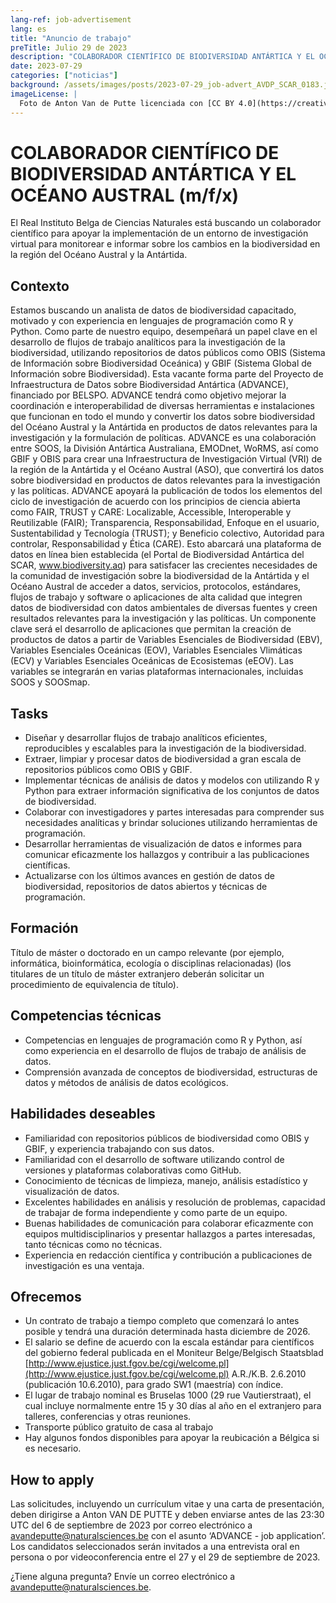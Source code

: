 ```yaml
---
lang-ref: job-advertisement
lang: es
title: "Anuncio de trabajo"
preTitle: Julio 29 de 2023
description: "COLABORADOR CIENTÍFICO DE BIODIVERSIDAD ANTÁRTICA Y EL OCÉANO AUSTRAL (m/f/x)"
date: 2023-07-29
categories: ["noticias"]
background: /assets/images/posts/2023-07-29_job-advert_AVDP_SCAR_0183.jpg
imageLicense: |
  Foto de Anton Van de Putte licenciada con [CC BY 4.0](https://creativecommons.org/licenses/by/4.0/)
---
```


# COLABORADOR CIENTÍFICO DE BIODIVERSIDAD ANTÁRTICA Y EL OCÉANO AUSTRAL (m/f/x)

El Real Instituto Belga de Ciencias Naturales está buscando un colaborador científico para apoyar la implementación de un entorno de investigación virtual para monitorear e informar sobre los cambios en la biodiversidad en la región del Océano Austral y la Antártida.

## Contexto

Estamos buscando un analista de datos de biodiversidad capacitado, motivado y con experiencia en lenguajes de programación como R y Python. Como parte de nuestro equipo, desempeñará un papel clave en el desarrollo de flujos de trabajo analíticos para la investigación de la biodiversidad, utilizando repositorios de datos públicos como OBIS (Sistema de Información sobre Biodiversidad Oceánica) y GBIF (Sistema Global de Información sobre Biodiversidad).
Esta vacante forma parte del Proyecto de Infraestructura de Datos sobre Biodiversidad Antártica (ADVANCE), financiado por BELSPO. ADVANCE tendrá como objetivo mejorar la coordinación e interoperabilidad de diversas herramientas e instalaciones que funcionan en todo el mundo y convertir los datos sobre biodiversidad del Océano Austral y la Antártida en productos de datos relevantes para la investigación y la formulación de políticas.
ADVANCE es una colaboración entre SOOS, la División Antártica Australiana, EMODnet, WoRMS, así como GBIF y OBIS para crear una Infraestructura de Investigación Virtual (VRI) de la región de la Antártida y el Océano Austral (ASO), que convertirá los datos sobre biodiversidad en productos de datos relevantes para la investigación y las políticas.
ADVANCE apoyará la publicación de todos los elementos del ciclo de investigación de acuerdo con los principios de ciencia abierta como FAIR, TRUST y CARE: Localizable, Accessible, Interoperable y Reutilizable (FAIR); Transparencia, Responsabilidad, Enfoque en el usuario, Sustentabilidad y Tecnología (TRUST); y Beneficio colectivo, Autoridad para controlar, Responsabilidad y Ética (CARE).
Esto abarcará una plataforma de datos en línea bien establecida (el Portal de Biodiversidad Antártica del SCAR, www.biodiversity.aq) para satisfacer las crecientes necesidades de la comunidad de investigación sobre la biodiversidad de la Antártida y el Océano Austral de acceder a datos, servicios, protocolos, estándares, flujos de trabajo y software o aplicaciones de alta calidad que integren datos de biodiversidad con datos ambientales de diversas fuentes y creen resultados relevantes para la investigación y las políticas.
Un componente clave será el desarrollo de aplicaciones que permitan la creación de productos de datos a partir de Variables Esenciales de Biodiversidad (EBV), Variables Esenciales Oceánicas (EOV), Variables Esenciales Vlimáticas (ECV) y Variables Esenciales Oceánicas de Ecosistemas (eEOV). Las variables se integrarán en varias plataformas internacionales, incluidas SOOS y SOOSmap.


## Tasks

* Diseñar y desarrollar flujos de trabajo analíticos eficientes, reproducibles y escalables para la investigación de la biodiversidad.
* Extraer, limpiar y procesar datos de biodiversidad a gran escala de repositorios públicos como OBIS y GBIF.
* Implementar técnicas de análisis de datos y modelos con utilizando R y Python para extraer información significativa de los conjuntos de datos de biodiversidad.
* Colaborar con investigadores y partes interesadas para comprender sus necesidades analíticas y brindar soluciones utilizando herramientas de programación.
* Desarrollar herramientas de visualización de datos e informes para comunicar eficazmente los hallazgos y contribuir a las publicaciones científicas.
* Actualizarse con los últimos avances en gestión de datos de biodiversidad, repositorios de datos abiertos y técnicas de programación.

## Formación

Título de máster o doctorado en un campo relevante (por ejemplo, informática, bioinformática, ecología o disciplinas relacionadas) (los titulares de un título de máster extranjero deberán solicitar un procedimiento de equivalencia de título).

## Competencias técnicas

* Competencias en lenguajes de programación como R y Python, así como experiencia en el desarrollo de flujos de trabajo de análisis de datos.
* Comprensión avanzada de conceptos de biodiversidad, estructuras de datos y métodos de análisis de datos ecológicos.

## Habilidades deseables

* Familiaridad con repositorios públicos de biodiversidad como OBIS y GBIF, y experiencia trabajando con sus datos.
* Familiaridad con el desarrollo de software utilizando control de versiones y plataformas colaborativas como GitHub.
* Conocimiento de técnicas de limpieza, manejo, análisis estadístico y visualización de datos.
* Excelentes habilidades en análisis y resolución de problemas, capacidad de trabajar de forma independiente y como parte de un equipo.
* Buenas habilidades de comunicación para colaborar eficazmente con equipos multidisciplinarios y presentar hallazgos a partes interesadas, tanto técnicas como no técnicas.
* Experiencia en redacción científica y contribución a publicaciones de investigación es una ventaja.
  
## Ofrecemos

* Un contrato de trabajo a tiempo completo que comenzará lo antes posible y tendrá una duración determinada hasta diciembre de 2026.
* El salario se define de acuerdo con la escala estándar para científicos del gobierno federal publicada en el Moniteur Belge/Belgisch Staatsblad [http://www.ejustice.just.fgov.be/cgi/welcome.pl](http://www.ejustice.just.fgov.be/cgi/welcome.pl) A.R./K.B. 2.6.2010 (publicación 10.6.2010), para grado SW1 (maestría) con índice.
* El lugar de trabajo nominal es Bruselas 1000 (29 rue Vautierstraat), el cual incluye normalmente entre 15 y 30 días al año en el extranjero para talleres, conferencias y otras reuniones.
* Transporte público gratuito de casa al trabajo
* Hay algunos fondos disponibles para apoyar la reubicación a Bélgica si es necesario.

## How to apply

Las solicitudes, incluyendo un currículum vitae y una carta de presentación, deben dirigirse a Anton VAN DE PUTTE y deben enviarse antes de las 23:30 UTC del 6 de septiembre de 2023 por correo electrónico a [avandeputte@naturalsciences.be](mailto:avandeputte@naturalsciences.be) con el asunto ‘ADVANCE - job application’. Los candidatos seleccionados serán invitados a una entrevista oral en persona o por videoconferencia entre el 27 y el 29 de septiembre de 2023.

¿Tiene alguna pregunta? Envíe un correo electrónico a [avandeputte@naturalsciences.be](mailto:avandeputte@naturalsciences.be).

